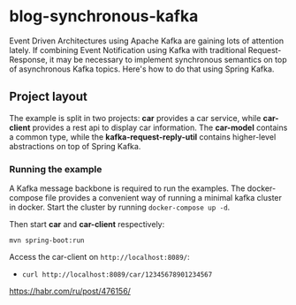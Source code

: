# blog-synchronous-kafka
Event Driven Architectures using Apache Kafka are gaining lots of attention lately. If combining Event Notification using Kafka with traditional 
Request-Response, it may be necessary to implement synchronous semantics on top of asynchronous Kafka topics. Here's how to do that using Spring Kafka.

## Project layout

The example is split in two projects: **car** provides a car service, while **car-client** provides a rest api to display car information. The **car-model** contains a common type, while the **kafka-request-reply-util** contains higher-level abstractions on top of Spring Kafka.

### Running the example

A Kafka message backbone is required to run the examples. The docker-compose file provides a convenient way of running a minimal kafka cluster in docker. Start the cluster by running
`docker-compose up -d`.

Then start **car** and **car-client** respectively:

```mvn spring-boot:run```

Access the car-client on `http://localhost:8089/`:

* `curl http://localhost:8089/car/12345678901234567`




https://habr.com/ru/post/476156/
